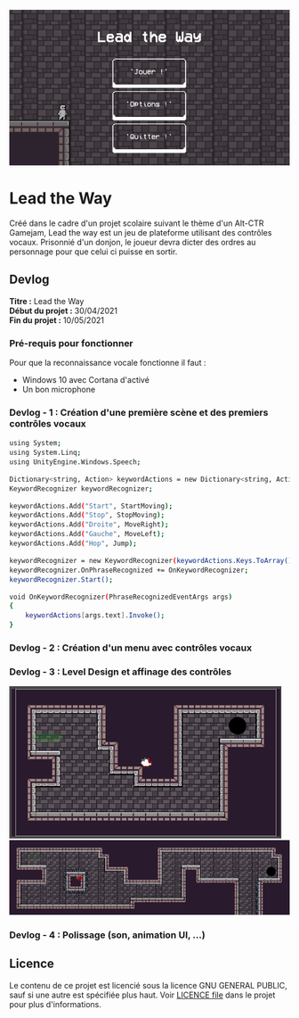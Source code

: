 ![Main](Main.png)

# Lead the Way

Créé dans le cadre d'un projet scolaire suivant le thème d'un Alt-CTR Gamejam, Lead the way est un jeu de plateforme utilisant des contrôles vocaux. Prisonnié d'un donjon, le joueur devra dicter des ordres au personnage pour que celui ci puisse en sortir.

## Devlog

**Titre :**   Lead the Way <br />
**Début du projet :** 30/04/2021 <br />
**Fin du projet :** 10/05/2021

### Pré-requis pour fonctionner

Pour que la reconnaissance vocale fonctionne il faut :
- Windows 10 avec Cortana d'activé
- Un bon microphone

### Devlog - 1 : Création d'une première scène et des premiers contrôles vocaux

```bash
using System;
using System.Linq;
using UnityEngine.Windows.Speech;
```


```bash
Dictionary<string, Action> keywordActions = new Dictionary<string, Action>();
KeywordRecognizer keywordRecognizer;
```


```bash
keywordActions.Add("Start", StartMoving);
keywordActions.Add("Stop", StopMoving);
keywordActions.Add("Droite", MoveRight);
keywordActions.Add("Gauche", MoveLeft);
keywordActions.Add("Hop", Jump);
```

```bash
keywordRecognizer = new KeywordRecognizer(keywordActions.Keys.ToArray(), ConfidenceLevel.Low);
keywordRecognizer.OnPhraseRecognized += OnKeywordRecognizer;
keywordRecognizer.Start();
```

```bash
void OnKeywordRecognizer(PhraseRecognizedEventArgs args)
{
    keywordActions[args.text].Invoke();
}
```

### Devlog - 2 : Création d'un menu avec contrôles vocaux



### Devlog - 3 : Level Design et affinage des contrôles

![Example1](Example1.png)
![Example2](Example2.png)

### Devlog - 4 : Polissage (son, animation UI, ...)

## Licence
Le contenu de ce projet est licencié sous la licence  GNU GENERAL PUBLIC, sauf si une autre est spécifiée plus haut. Voir [LICENCE file](https://github.com/Arthur-bot/Lead-the-way/blob/main/LICENSE) dans le projet pour plus d'informations.
